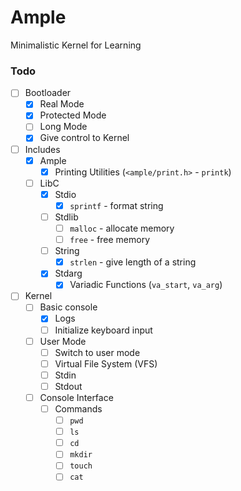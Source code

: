 # Ample

Minimalistic Kernel for Learning

### Todo

- [ ] Bootloader
  - [x] Real Mode
  - [x] Protected Mode
  - [ ] Long Mode
  - [x] Give control to Kernel
- [ ] Includes
  - [x] Ample
    - [x] Printing Utilities (`<ample/print.h>` - `printk`)
  - [ ] LibC
    - [x] Stdio
      - [x] `sprintf` - format string
    - [ ] Stdlib
      - [ ] `malloc` - allocate memory
      - [ ] `free` - free memory
    - [ ] String
      - [x] `strlen` - give length of a string
    - [x] Stdarg
      - [x] Variadic Functions (`va_start`, `va_arg`)
- [ ] Kernel
  - [ ] Basic console
    - [x] Logs
    - [ ] Initialize keyboard input
  - [ ] User Mode
    - [ ] Switch to user mode
    - [ ] Virtual File System (VFS)
    - [ ] Stdin
    - [ ] Stdout
  - [ ] Console Interface
    - [ ] Commands
      - [ ] `pwd`
      - [ ] `ls`
      - [ ] `cd`
      - [ ] `mkdir`
      - [ ] `touch`
      - [ ] `cat`
